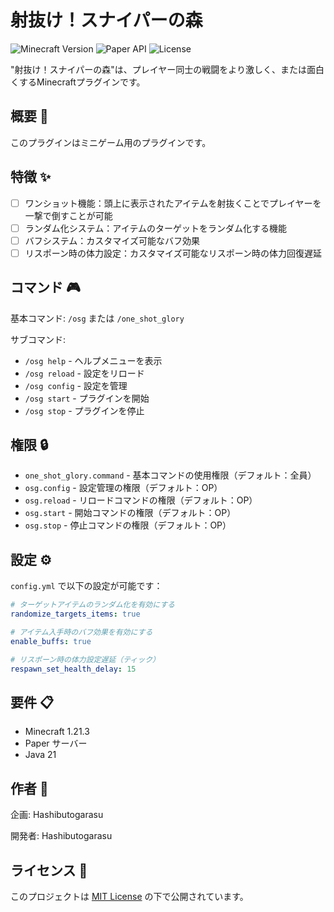 # 射抜け！スナイパーの森

![Minecraft Version](https://img.shields.io/badge/Minecraft-1.21.3-brightgreen)
![Paper API](https://img.shields.io/badge/Paper--API-1.21.3-blue)
![License](https://img.shields.io/badge/License-MIT-yellow.svg)

"射抜け！スナイパーの森"は、プレイヤー同士の戦闘をより激しく、または面白くするMinecraftプラグインです。

## 概要 📝

このプラグインはミニゲーム用のプラグインです。

## 特徴 ✨

- [ ] ワンショット機能：頭上に表示されたアイテムを射抜くことでプレイヤーを一撃で倒すことが可能
- [ ] ランダム化システム：アイテムのターゲットをランダム化する機能
- [ ] バフシステム：カスタマイズ可能なバフ効果
- [ ] リスポーン時の体力設定：カスタマイズ可能なリスポーン時の体力回復遅延

## コマンド 🎮

基本コマンド: `/osg` または `/one_shot_glory`

サブコマンド:
- `/osg help` - ヘルプメニューを表示
- `/osg reload` - 設定をリロード
- `/osg config` - 設定を管理
- `/osg start` - プラグインを開始
- `/osg stop` - プラグインを停止

## 権限 🔒

- `one_shot_glory.command` - 基本コマンドの使用権限（デフォルト：全員）
- `osg.config` - 設定管理の権限（デフォルト：OP）
- `osg.reload` - リロードコマンドの権限（デフォルト：OP）
- `osg.start` - 開始コマンドの権限（デフォルト：OP）
- `osg.stop` - 停止コマンドの権限（デフォルト：OP）

## 設定 ⚙️

`config.yml` で以下の設定が可能です：

```yaml
# ターゲットアイテムのランダム化を有効にする
randomize_targets_items: true

# アイテム入手時のバフ効果を有効にする
enable_buffs: true

# リスポーン時の体力設定遅延（ティック）
respawn_set_health_delay: 15
```

## 要件 📋

- Minecraft 1.21.3
- Paper サーバー
- Java 21

## 作者 👤

企画: Hashibutogarasu

開発者: Hashibutogarasu

## ライセンス 📄

このプロジェクトは [MIT License](./LICENCE.md) の下で公開されています。